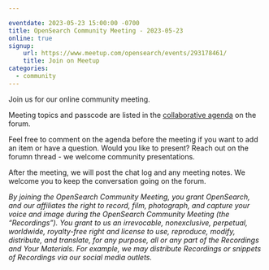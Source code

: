 ```yaml
---

eventdate: 2023-05-23 15:00:00 -0700
title: OpenSearch Community Meeting - 2023-05-23
online: true
signup:
    url: https://www.meetup.com/opensearch/events/293178461/
    title: Join on Meetup
categories:
  - community
---
```


Join us for our online community meeting.

Meeting topics and passcode are listed in the [collaborative agenda](https://forum.opensearch.org/t/opensearch-community-meeting-2023-0523/14129) on the forum.

Feel free to comment on the agenda before the meeting if you want to add an item or have a question. Would you like to present? Reach out on the forumn thread - we welcome community presentations. 

After the meeting, we will post the chat log and any meeting notes. We welcome you to keep the conversation going on the forum. 

*By joining the OpenSearch Community Meeting, you grant OpenSearch, and our affiliates the right to record, film, photograph, and capture your voice and image during the OpenSearch Community Meeting (the “Recordings”). You grant to us an irrevocable, nonexclusive, perpetual, worldwide, royalty-free right and license to use, reproduce, modify, distribute, and translate, for any purpose, all or any part of the Recordings and Your Materials. For example, we may distribute Recordings or snippets of Recordings via our social media outlets.*
